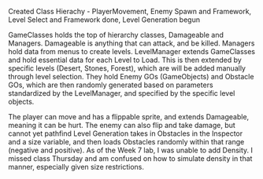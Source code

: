 Created Class Hierachy - PlayerMovement, Enemy Spawn and Framework, Level Select and Framework done, Level Generation begun

GameClasses holds the top of hierarchy classes, Damageable and Managers. Damageable is anything that can attack, and be killed. Managers hold data from menus to create levels.
LevelManager extends GameClasses and hold essential data for each Level to Load. This is then extended by specific levels (Desert, Stones, Forest), which are will be added manually through level selection.
They hold Enemy GOs (GameObjects) and Obstacle GOs, which are then randomly generated based on parameters standardized by the LevelManager, and specified by the specific level objects.

The player can move and has a flippable sprite, and extends Damageable, meaning it can be hurt.
The enemy can also flip and take damage, but cannot yet pathfind
Level Generation takes in Obstacles in the Inspector and a size variable, and then loads Obstacles randomly within that range (negative and positive). 
As of the Week 7 lab, I was unable to add Density. I missed class Thursday and am confused on how to simulate density in that manner, especially given size restrictions.
